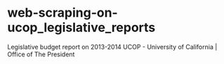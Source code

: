 # web-scraping-on-ucop_legislative_reports
Legislative budget report on 2013-2014
UCOP - University of California | Office of The President
